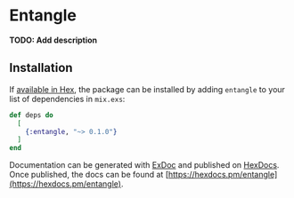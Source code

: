 # Entangle

**TODO: Add description**

## Installation

If [available in Hex](https://hex.pm/docs/publish), the package can be installed
by adding `entangle` to your list of dependencies in `mix.exs`:

```elixir
def deps do
  [
    {:entangle, "~> 0.1.0"}
  ]
end
```

Documentation can be generated with [ExDoc](https://github.com/elixir-lang/ex_doc)
and published on [HexDocs](https://hexdocs.pm). Once published, the docs can
be found at [https://hexdocs.pm/entangle](https://hexdocs.pm/entangle).

